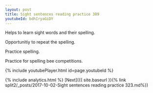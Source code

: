 ```yaml
---
layout: post
title: Sight sentences reading practice 389
youtubeId: bdhIryaGiDY
---
```

 
 
Helps to learn sight words and their spelling.

Opportunitiy to repeat the spelling. 

Practice spelling. 
 
Practice for spelling bee competitions. 
 
{% include youtubePlayer.html id=page.youtubeId %}
 
 
{% include analytics.html %} 
[Next]({{ site.baseurl }}{% link  split2/_posts/2017-10-02-Sight sentences reading practice 323.md%})
 
